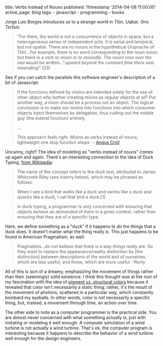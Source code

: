 title: Verbs Instead of Nouns
published: !!timestamp '2014-04-08 11:00:00'
active_page: blog
tags:
    - javascript
    - programming
    - books

Jorge Luis Borges introduces us to a strange world in _Tlön, Uqbar, Oris Tertius_:

> "For them, the world is not a concurrence of objects in space, but a heterogeneous series of independent acts. It is serial and temporal, but not spatial. There are no nouns in the hypothetical _Ursprache_ of Tlön...For example, there is no word corresponding to the noun _moon_, but there is a verb _to moon_ or _to moondle_. _The moon rose over the sea_ would be written..."_upward beyond the constant flow there was moondling_" (23)

See if you can catch the parallels this software engineer's description of a bit of Javascript: 

> If the functions defined by mixins are intended solely for the use of other object why bother creating mixins as regular objects at all? Put another way, a mixin should be a process not an object. The logical conclusion is to make our mixins into functions into which consumer objects inject themselves by delegation, thus cutting out the middle guy (the extend function) entirely.

> ...

> This approach feels right. Mixins as verbs instead of nouns; lightweight one stop function shops -- [Angus Croll](http://javascriptweblog.wordpress.com/2011/05/31/a-fresh-look-at-javascript-mixins/)

Uncanny, right? The idea of modeling as "verbs instead of nouns" comes up again and again. There's an interesting connection to the idea of Duck Typing, [from Wikipedia](http://en.wikipedia.org/wiki/Duck_typing):

> The name of the concept refers to the duck test, attributed to James Whitcomb Riley (see history below), which may be phrased as follows:

> When I see a bird that walks like a duck and swims like a duck and quacks like a duck, I call that bird a duck.[1]

> In duck typing, a programmer is only concerned with ensuring that objects _behave as demanded_ of them in a given context, rather than ensuring that they are of a specific type.

Here, we define something as a "duck" if it happens to _do_ the things that a duck does. It doesn't matter what the thing really _is_. This just happens to be found in American Pragmatism, as well:

> Pragmatists...do not believe that there is a way things really are. So they want to replace the appearance/reality distinction by [the distinction] between descriptions of the world and of ourselves, which are less useful, and those, which are more useful. –Rorty
 
All of this is sort of a dreamy, emphasizing the movement of things rather than their (seemingly) solid existence. I think this thought was at the root of my fascination with the idea of [pigment vs. structural colors](http://smallredtile.com/posts/20131029-bird/) because it revealed that color isn't necessarily a static thing; rather, it's the result of the movement of photons, scattered in a particular way, which constantly bombard my eyeballs. In other words, color is not necessarily a specific thing, but, instead, a movement through time, an action over time.

The other side to note as a computer programmer is the practical side. You are almost never concerned with what something actually _is_, just with imitating or modeling it well enough. A computer simulation of a wind turbine is not actually a wind turbine. That's ok, the computer program is interesting because it happens to describe the behavior of a wind turbine well enough for the design engineers. 